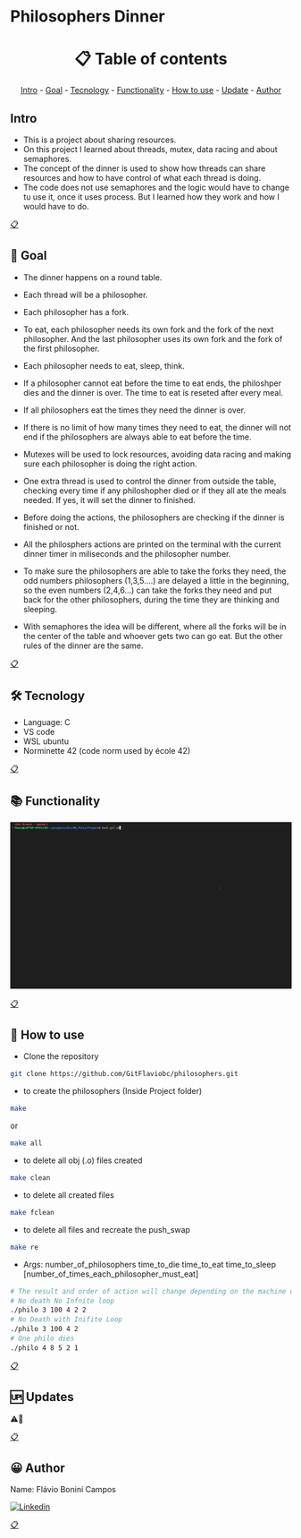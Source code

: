 # Philosophers Dinner

<h1 name ="content" align = "center">📋 Table of contents</h1>
<p align = "center">
  <a href = "#intro">Intro</a> -
  <a href = "#goal">Goal</a> -
  <a href = "#tec">Tecnology</a> -
  <a href = "#function">Functionality</a> -
  <a href = "#how">How to use</a> -
  <a href = "#update">Update</a> -
  <a href = "#author">Author</a>
</p>

<a name="intro"/> <h2> Intro </h2> </a>
- This is a project about sharing resources.
- On this project I learned about threads, mutex, data racing and about semaphores.
- The concept of the dinner is used to show how threads can share resources and how to have control of what each thread is doing.
- The code does not use semaphores and the logic would have to change tu use it, once it uses process. But I learned how they work and how I would have to do.
<p></p>
<a href = "#content">📋</a>

<a name="goal"/> <h2> 🎯 Goal </h2> </a>
- The dinner happens on a round table.
- Each thread will be a philosopher.
- Each philosopher has a fork.
- To eat, each philosopher needs its own fork and the fork of the next philosopher. And the last philosopher uses its own fork and the fork of the first philosopher.
- Each philosopher needs to eat, sleep, think.
- If a philosopher cannot eat before the time to eat ends, the philoshper dies and the dinner is over. The time to eat is reseted after every meal.
- If all philosophers eat the times they need the dinner is over.
- If there is no limit of how many times they need to eat, the dinner will not end if the philosophers are always able to eat before the time.
- Mutexes will be used to lock resources, avoiding data racing and making sure each philosopher is doing the right action.
- One extra thread is used to control the dinner from outside the table, checking every time if any philoshopher died or if they all ate the meals needed. If yes, it will set the dinner to finished.
- Before doing the actions, the philosophers are checking if the dinner is finished or not.
- All the philosphers actions are printed on the terminal with the current dinner timer in miliseconds and the philosopher number.
- To make sure the philosophers are able to take the forks they need, the odd numbers philosophers (1,3,5....) are delayed a little in the beginning, so the even numbers (2,4,6...) can take the forks they need and put back for the other philosophers, during the time they are thinking and sleeping.

- With semaphores the idea will be different, where all the forks will be in the center of the table and whoever gets two can go eat. But the other rules of the dinner are the same.
<p></p>
<a href = "#content">📋</a>

<a name="tec"/> <h2> 🛠️ Tecnology </h2> </a>
- Language: C
- VS code
- WSL ubuntu
- Norminette 42 (code norm used by école 42)
<p></p>
<a href = "#content">📋</a>

<a name="function"/> <h2> 📚 Functionality </h2> </a>

![Philosophers Example](Images/Philo.gif)

<p></p>
<a href = "#content">📋</a>

<a name="how"/> <h2> 📖 How to use </h2> </a>

- Clone the repository
```bash
git clone https://github.com/GitFlaviobc/philosophers.git
```
- to create the philosophers (Inside Project folder)
```bash
make
```
or
```bash
make all
```
- to delete all obj (.o) files created
```bash
make clean
```
 - to delete all created files
```bash
make fclean
```
 - to delete all files and recreate the push_swap
```bash
make re
```
- Args:  number_of_philosophers time_to_die time_to_eat time_to_sleep [number_of_times_each_philosopher_must_eat] 
```bash
# The result and order of action will change depending on the machine used to test
# No death No Infnite loop
./philo 3 100 4 2 2
# No Death with Inifite Loop
./philo 3 100 4 2
# One philo dies
./philo 4 8 5 2 1
```
<p></p>
<a href = "#content">📋</a>

<a name="update"/> <h2> 🆙 Updates </h2> </a>
⚠️🚧
<p></p>
<a href = "#content">📋</a>

<a name="author"/> <h2> 😀 Author </h2> </a>
Name: Flávio Bonini Campos
<p></p>

[![Linkedin](https://img.shields.io/badge/LinkedIn-0077B5?style=for-the-badge&logo=linkedin&logoColor=white)](https://www.linkedin.com/in/flaviobc88/)
<p></p>
<a href = "#content">📋</a>
<p></p>

